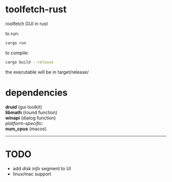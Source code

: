 # toolfetch-rust
roolfetch GUI in rust

to run:  
```bash
cargo run
```
to compile:  
```bash
cargo build --release
```  
the executable will be in target/release/  

# dependencies
**druid**   (gui toolkit)  
**libmath** (round function)  
**winapi**  (dialog function)  
*platform-specific:*  
**num_cpus** (macos)

---  
# TODO  
* add *disk info* segment to UI  
* linux/mac support

